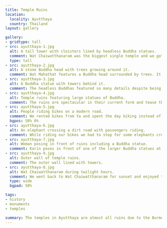 ```yaml
---
title: Temple Ruins
location:
  locality: Ayutthaya
  country: Thailand
layout: gallery

gallery:
- gridtype: tall
- src: ayutthaya-1.jpg
  alt: A tall tower with cloisters lined by headless Buddha statues.
  comment: Wat Chaiwatthanaram was the biggest single temple and we got there early, letting us enjoy it almost completely to ourselves.
  type: tall
- src: ayutthaya-2.jpg
  alt: A stone Buddha head with trees growing around it.
  comment: Wat Mahathat features a Buddha head surrounded by trees. It is pure luck that the trees did not grow over it, and is a very interesting sight.
- src: ayutthaya-3.jpg
  alt: A Buddha statue with towers behind it.
  comment: The headless Buddhas featured so many details despite being desecrated in 1776 and worn down over time since then.
- src: ayutthaya-4.jpg
  alt: Temple ruins featuring large statues of Buddha.
  comment: The ruins are spectacular in their current form and tease the imagination. Did they look as detailed as the monuments we saw at Wat Pho? Unfortunately no one is sure.
- src: ayutthaya-5.jpg
  alt: People riding bikes on a modern road.
  comment: We rented bikes from Ya and spent the day biking instead of haggling with the tuk tuk drivers. It was so much more pleasant to get some exercise rather than overpay to inhale carbon monoxide.
  bgpos: 50% 0%
- src: ayutthaya-6.jpg
  alt: An elephant crossing a dirt road with passengers riding.
  comment: While riding our bikes we had to stop for some elephants crossing our path.
- src: ayutthaya-7.jpg
  alt: Woman posing in front of ruins including a Buddha statue.
  comment: Karin poses in front of one of the larger Buddha statues at Wat Mahathat.
- src: ayutthaya-9.jpg
  alt: Outer wall of temple ruins.
  comment: The outer wall lined with towers.
- src: ayutthaya-8.jpg
  alt: Wat Chaiwatthanaram during twilight hours.
  comment: We went back to Wat Chaiwatthanaram for sunset and enjoyed the ruins once more.
  type: wide
  bgpad: 50%

tags:
- history
- monuments
- temples

summary: The temples in Ayutthaya are almost all ruins due to the Burmese sacking this former capital city in the late 18th century. The ruins were beautiful and mysterious due to their condition.
---
```


